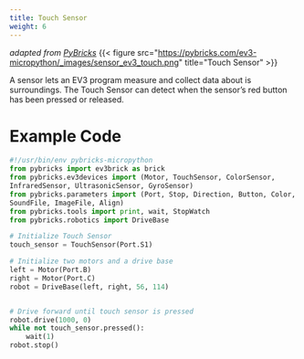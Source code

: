 ```yaml
---
title: Touch Sensor
weight: 6
---
```

*adapted from [PyBricks](https://docs.pybricks.com/en/stable/robotics.html)*
{{< figure src="https://pybricks.com/ev3-micropython/_images/sensor_ev3_touch.png" title="Touch Sensor" >}}

A sensor lets an EV3 program measure and collect data about is surroundings. The Touch Sensor can detect when the sensor’s red button
has been pressed or released.

# Example Code
```python
#!/usr/bin/env pybricks-micropython
from pybricks import ev3brick as brick
from pybricks.ev3devices import (Motor, TouchSensor, ColorSensor,
InfraredSensor, UltrasonicSensor, GyroSensor)
from pybricks.parameters import (Port, Stop, Direction, Button, Color,
SoundFile, ImageFile, Align)
from pybricks.tools import print, wait, StopWatch
from pybricks.robotics import DriveBase

# Initialize Touch Sensor
touch_sensor = TouchSensor(Port.S1)

# Initialize two motors and a drive base
left = Motor(Port.B)
right = Motor(Port.C)
robot = DriveBase(left, right, 56, 114)


# Drive forward until touch sensor is pressed
robot.drive(1000, 0)
while not touch_sensor.pressed():
    wait(1)
robot.stop()
```

